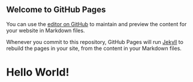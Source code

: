 ## Welcome to GitHub Pages

You can use the [editor on GitHub](https://github.com/Mccreew/Mccreew.github.io/edit/main/docs/index.md) to maintain and preview the content for your website in Markdown files.

Whenever you commit to this repository, GitHub Pages will run [Jekyll](https://jekyllrb.com/) to rebuild the pages in your site, from the content in your Markdown files.

# Hello World!
